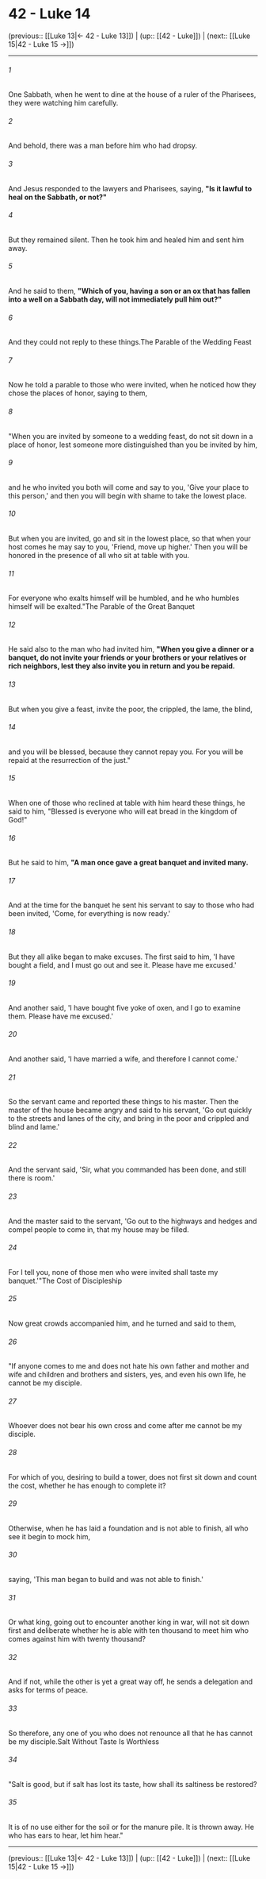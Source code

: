 # 42 - Luke 14

(previous:: [[Luke 13|← 42 - Luke 13]]) | (up:: [[42 - Luke]]) | (next:: [[Luke 15|42 - Luke 15 →]])

***


###### 1 
One Sabbath, when he went to dine at the house of a ruler of the Pharisees, they were watching him carefully. 

###### 2 
And behold, there was a man before him who had dropsy. 

###### 3 
And Jesus responded to the lawyers and Pharisees, saying, **"Is it lawful to heal on the Sabbath, or not?"** 

###### 4 
But they remained silent. Then he took him and healed him and sent him away. 

###### 5 
And he said to them, **"Which of you, having a son or an ox that has fallen into a well on a Sabbath day, will not immediately pull him out?"** 

###### 6 
And they could not reply to these things.The Parable of the Wedding Feast 

###### 7 
Now he told a parable to those who were invited, when he noticed how they chose the places of honor, saying to them, 

###### 8 
"When you are invited by someone to a wedding feast, do not sit down in a place of honor, lest someone more distinguished than you be invited by him, 

###### 9 
and he who invited you both will come and say to you, 'Give your place to this person,' and then you will begin with shame to take the lowest place. 

###### 10 
But when you are invited, go and sit in the lowest place, so that when your host comes he may say to you, 'Friend, move up higher.' Then you will be honored in the presence of all who sit at table with you. 

###### 11 
For everyone who exalts himself will be humbled, and he who humbles himself will be exalted."The Parable of the Great Banquet 

###### 12 
He said also to the man who had invited him, **"When you give a dinner or a banquet, do not invite your friends or your brothers or your relatives or rich neighbors, lest they also invite you in return and you be repaid.** 

###### 13 
But when you give a feast, invite the poor, the crippled, the lame, the blind, 

###### 14 
and you will be blessed, because they cannot repay you. For you will be repaid at the resurrection of the just." 

###### 15 
When one of those who reclined at table with him heard these things, he said to him, "Blessed is everyone who will eat bread in the kingdom of God!" 

###### 16 
But he said to him, **"A man once gave a great banquet and invited many.** 

###### 17 
And at the time for the banquet he sent his servant to say to those who had been invited, 'Come, for everything is now ready.' 

###### 18 
But they all alike began to make excuses. The first said to him, 'I have bought a field, and I must go out and see it. Please have me excused.' 

###### 19 
And another said, 'I have bought five yoke of oxen, and I go to examine them. Please have me excused.' 

###### 20 
And another said, 'I have married a wife, and therefore I cannot come.' 

###### 21 
So the servant came and reported these things to his master. Then the master of the house became angry and said to his servant, 'Go out quickly to the streets and lanes of the city, and bring in the poor and crippled and blind and lame.' 

###### 22 
And the servant said, 'Sir, what you commanded has been done, and still there is room.' 

###### 23 
And the master said to the servant, 'Go out to the highways and hedges and compel people to come in, that my house may be filled. 

###### 24 
For I tell you, none of those men who were invited shall taste my banquet.'"The Cost of Discipleship 

###### 25 
Now great crowds accompanied him, and he turned and said to them, 

###### 26 
"If anyone comes to me and does not hate his own father and mother and wife and children and brothers and sisters, yes, and even his own life, he cannot be my disciple. 

###### 27 
Whoever does not bear his own cross and come after me cannot be my disciple. 

###### 28 
For which of you, desiring to build a tower, does not first sit down and count the cost, whether he has enough to complete it? 

###### 29 
Otherwise, when he has laid a foundation and is not able to finish, all who see it begin to mock him, 

###### 30 
saying, 'This man began to build and was not able to finish.' 

###### 31 
Or what king, going out to encounter another king in war, will not sit down first and deliberate whether he is able with ten thousand to meet him who comes against him with twenty thousand? 

###### 32 
And if not, while the other is yet a great way off, he sends a delegation and asks for terms of peace. 

###### 33 
So therefore, any one of you who does not renounce all that he has cannot be my disciple.Salt Without Taste Is Worthless 

###### 34 
"Salt is good, but if salt has lost its taste, how shall its saltiness be restored? 

###### 35 
It is of no use either for the soil or for the manure pile. It is thrown away. He who has ears to hear, let him hear."

***

(previous:: [[Luke 13|← 42 - Luke 13]]) | (up:: [[42 - Luke]]) | (next:: [[Luke 15|42 - Luke 15 →]])
